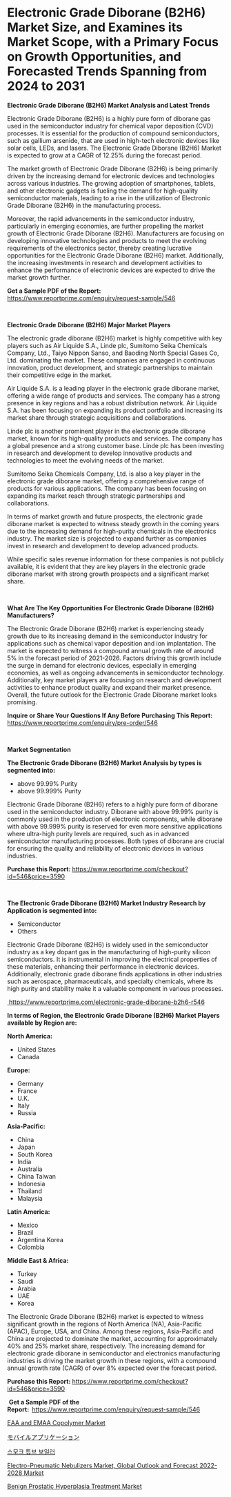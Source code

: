 <p><h1>Electronic Grade Diborane (B2H6) Market Size, and Examines its Market Scope, with a Primary Focus on Growth Opportunities, and Forecasted Trends Spanning from 2024 to 2031</h1></p><p><strong>Electronic Grade Diborane (B2H6) Market Analysis and Latest Trends</strong></p>
<p><p>Electronic Grade Diborane (B2H6) is a highly pure form of diborane gas used in the semiconductor industry for chemical vapor deposition (CVD) processes. It is essential for the production of compound semiconductors, such as gallium arsenide, that are used in high-tech electronic devices like solar cells, LEDs, and lasers. The Electronic Grade Diborane (B2H6) Market is expected to grow at a CAGR of 12.25% during the forecast period.</p><p>The market growth of Electronic Grade Diborane (B2H6) is being primarily driven by the increasing demand for electronic devices and technologies across various industries. The growing adoption of smartphones, tablets, and other electronic gadgets is fueling the demand for high-quality semiconductor materials, leading to a rise in the utilization of Electronic Grade Diborane (B2H6) in the manufacturing process.</p><p>Moreover, the rapid advancements in the semiconductor industry, particularly in emerging economies, are further propelling the market growth of Electronic Grade Diborane (B2H6). Manufacturers are focusing on developing innovative technologies and products to meet the evolving requirements of the electronics sector, thereby creating lucrative opportunities for the Electronic Grade Diborane (B2H6) market. Additionally, the increasing investments in research and development activities to enhance the performance of electronic devices are expected to drive the market growth further.</p></p>
<p><strong>Get a Sample PDF of the Report:&nbsp;</strong> <a href="https://www.reportprime.com/enquiry/request-sample/546">https://www.reportprime.com/enquiry/request-sample/546</a></p>
<p>&nbsp;</p>
<p><strong>Electronic Grade Diborane (B2H6) Major Market Players</strong></p>
<p><p>The electronic grade diborane (B2H6) market is highly competitive with key players such as Air Liquide S.A., Linde plc, Sumitomo Seika Chemicals Company, Ltd., Taiyo Nippon Sanso, and Baoding North Special Gases Co, Ltd. dominating the market. These companies are engaged in continuous innovation, product development, and strategic partnerships to maintain their competitive edge in the market.</p><p>Air Liquide S.A. is a leading player in the electronic grade diborane market, offering a wide range of products and services. The company has a strong presence in key regions and has a robust distribution network. Air Liquide S.A. has been focusing on expanding its product portfolio and increasing its market share through strategic acquisitions and collaborations.</p><p>Linde plc is another prominent player in the electronic grade diborane market, known for its high-quality products and services. The company has a global presence and a strong customer base. Linde plc has been investing in research and development to develop innovative products and technologies to meet the evolving needs of the market.</p><p>Sumitomo Seika Chemicals Company, Ltd. is also a key player in the electronic grade diborane market, offering a comprehensive range of products for various applications. The company has been focusing on expanding its market reach through strategic partnerships and collaborations.</p><p>In terms of market growth and future prospects, the electronic grade diborane market is expected to witness steady growth in the coming years due to the increasing demand for high-purity chemicals in the electronics industry. The market size is projected to expand further as companies invest in research and development to develop advanced products.</p><p>While specific sales revenue information for these companies is not publicly available, it is evident that they are key players in the electronic grade diborane market with strong growth prospects and a significant market share.</p></p>
<p>&nbsp;</p>
<p><strong>What Are The Key Opportunities For Electronic Grade Diborane (B2H6) Manufacturers?</strong></p>
<p><p>The Electronic Grade Diborane (B2H6) market is experiencing steady growth due to its increasing demand in the semiconductor industry for applications such as chemical vapor deposition and ion implantation. The market is expected to witness a compound annual growth rate of around 5% in the forecast period of 2021-2026. Factors driving this growth include the surge in demand for electronic devices, especially in emerging economies, as well as ongoing advancements in semiconductor technology. Additionally, key market players are focusing on research and development activities to enhance product quality and expand their market presence. Overall, the future outlook for the Electronic Grade Diborane market looks promising.</p></p>
<p><strong>Inquire or Share Your Questions If Any Before Purchasing This Report:</strong> <a href="https://www.reportprime.com/enquiry/pre-order/546">https://www.reportprime.com/enquiry/pre-order/546</a></p>
<p>&nbsp;</p>
<p><strong>Market Segmentation</strong></p>
<p><strong>The Electronic Grade Diborane (B2H6) Market Analysis by types is segmented into:</strong></p>
<p><ul><li>above 99.99% Purity</li><li>above 99.999% Purity</li></ul></p>
<p><p>Electronic Grade Diborane (B2H6) refers to a highly pure form of diborane used in the semiconductor industry. Diborane with above 99.99% purity is commonly used in the production of electronic components, while diborane with above 99.999% purity is reserved for even more sensitive applications where ultra-high purity levels are required, such as in advanced semiconductor manufacturing processes. Both types of diborane are crucial for ensuring the quality and reliability of electronic devices in various industries.</p></p>
<p><strong>Purchase this Report:&nbsp;</strong><a href="https://www.reportprime.com/checkout?id=546&price=3590">https://www.reportprime.com/checkout?id=546&price=3590</a></p>
<p>&nbsp;</p>
<p><strong>The Electronic Grade Diborane (B2H6) Market Industry Research by Application is segmented into:</strong></p>
<p><ul><li>Semiconductor</li><li>Others</li></ul></p>
<p><p>Electronic Grade Diborane (B2H6) is widely used in the semiconductor industry as a key dopant gas in the manufacturing of high-purity silicon semiconductors. It is instrumental in improving the electrical properties of these materials, enhancing their performance in electronic devices. Additionally, electronic grade diborane finds applications in other industries such as aerospace, pharmaceuticals, and specialty chemicals, where its high purity and stability make it a valuable component in various processes.</p></p>
<p><a href="https://www.reportprime.com/electronic-grade-diborane-b2h6-r546">&nbsp;https://www.reportprime.com/electronic-grade-diborane-b2h6-r546</a></p>
<p><strong>In terms of Region, the Electronic Grade Diborane (B2H6) Market Players available by Region are:</strong></p>
<p>
    <p> <strong> North America: </strong>
        <ul>
            <li>United States</li>
            <li>Canada</li>
        </ul>
        </p> 
    <p> <strong> Europe: </strong>
        <ul>
            <li>Germany</li>
            <li>France</li>
            <li>U.K.</li>
            <li>Italy</li>
            <li>Russia</li>
        </ul>
        </p> 
    <p> <strong> Asia-Pacific: </strong>
        <ul>
            <li>China</li>
            <li>Japan</li>
            <li>South Korea</li>
            <li>India</li>
            <li>Australia</li>
            <li>China Taiwan</li>
            <li>Indonesia</li>
            <li>Thailand</li>
            <li>Malaysia</li>
        </ul>
        </p> 
    <p> <strong> Latin America: </strong>
        <ul>
            <li>Mexico</li>
            <li>Brazil</li>
            <li>Argentina Korea</li>
            <li>Colombia</li>
        </ul>
        </p> 
    <p> <strong> Middle East & Africa: </strong>
        <ul>
            <li>Turkey</li>
            <li>Saudi</li>
            <li>Arabia</li>
            <li>UAE</li>
            <li>Korea</li>
        </ul>
    </p>
    </p>
<p><p>The Electronic Grade Diborane (B2H6) market is expected to witness significant growth in the regions of North America (NA), Asia-Pacific (APAC), Europe, USA, and China. Among these regions, Asia-Pacific and China are projected to dominate the market, accounting for approximately 40% and 25% market share, respectively. The increasing demand for electronic grade diborane in semiconductor and electronics manufacturing industries is driving the market growth in these regions, with a compound annual growth rate (CAGR) of over 8% expected over the forecast period.</p></p>
<p><strong>Purchase this Report: </strong><a href="https://www.reportprime.com/checkout?id=546&price=3590">https://www.reportprime.com/checkout?id=546&price=3590</a></p>
<p>&nbsp;<strong>Get a Sample PDF of the Report:&nbsp;&nbsp;</strong><a href="https://www.reportprime.com/enquiry/request-sample/546">https://www.reportprime.com/enquiry/request-sample/546</a></p>
<p><strong></strong></p>
<p><p><a href="https://github.com/susanjprice2023/Market-Research-Report-List-2/blob/main/eaa-and-emaa-copolymer-market.md">EAA and EMAA Copolymer Market</a></p><p><a href="https://medium.com/@addiehirthe05/2024%E5%B9%B4%E3%81%8B%E3%82%892031%E5%B9%B4%E3%81%BE%E3%81%A7%E3%81%AE%E6%9C%9F%E9%96%93%E3%81%AB%E4%BA%88%E6%B8%AC%E3%81%95%E3%82%8C%E3%82%8B%E6%80%A5%E9%80%9F%E3%81%AB%E6%88%90%E9%95%B7%E3%81%99%E3%82%8B5-7-%E3%81%AEcagr%E3%82%92%E6%8C%81%E3%81%A4%E3%82%B0%E3%83%AD%E3%83%BC%E3%83%90%E3%83%AB%E3%83%A2%E3%83%90%E3%82%A4%E3%83%AB%E3%82%A2%E3%83%97%E3%83%AA%E3%82%B1%E3%83%BC%E3%82%B7%E3%83%A7%E3%83%B3%E5%B8%82%E5%A0%B4%E3%81%AE%E7%AF%84%E5%9B%B2%E3%81%AB%E9%96%A2%E3%81%99%E3%82%8B%E8%A9%B3%E7%B4%B0%E3%81%AA%E5%88%86%E6%9E%90-1151608fd527">モバイルアプリケーション</a></p><p><a href="https://medium.com/@tarynhermanii/%EC%8A%A4%EB%AA%A8%ED%81%AC-%ED%8A%9C%EB%B8%8C-%EB%B3%B4%EC%9D%BC%EB%9F%AC-%EC%8B%9C%EC%9E%A5-%EA%B7%9C%EB%AA%A8-%EC%A0%90%EC%9C%A0%EC%9C%A8-%EB%B0%8F-%ED%8A%B8%EB%A0%8C%EB%93%9C-%EB%B6%84%EC%84%9D-%EB%B3%B4%EA%B3%A0%EC%84%9C-%EC%A0%9C%ED%92%88-10-150-bhp-151-300-bhp-301-600-bhp-%EB%B3%84-%EA%B7%B8%EB%A6%AC%EA%B3%A0-%EC%84%B8%EA%B7%B8%EB%A8%BC%ED%8A%B8-%EC%98%88%EC%B8%A1-2024-a7ad77c517e9">스모크 튜브 보일러</a></p><p><a href="https://medium.com/@dovansangxd/global-electro-pneumatic-nebulizers-market-global-outlook-and-forecast-2022-2028-market-is-bcd8f8870995">Electro-Pneumatic Nebulizers Market, Global Outlook and Forecast 2022-2028 Market</a></p><p><a href="https://issuu.com/reportprime-2/docs/benign-prostatic-hyperplasia-treatment-market-size">Benign Prostatic Hyperplasia Treatment Market</a></p></p>